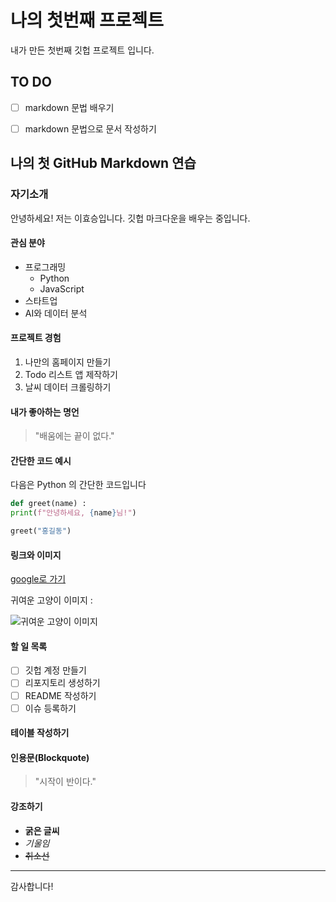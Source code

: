 # 나의 첫번째 프로젝트

내가 만든 첫번째 깃헙 프로젝트 입니다.

## TO DO

- [ ] markdown 문법 배우기
- [ ] markdown 문법으로 문서 작성하기


## 나의 첫 GitHub Markdown 연습

### 자기소개

안녕하세요! 저는 이효승입니다. 깃헙 마크다운을 배우는 중입니다.

#### 관심 분야

- 프로그래밍
  - Python
  - JavaScript
- 스타트업
- AI와 데이터 분석

#### 프로젝트 경험

 1. 나만의 홈페이지 만들기
 2. Todo 리스트 앱 제작하기
 3. 날씨 데이터 크롤링하기

#### 내가 좋아하는 명언

> "배움에는 끝이 없다."

#### 간단한 코드 예시

다음은 Python 의 간단한 코드입니다

```Python
def greet(name) :
print(f"안녕하세요, {name}님!")

greet("홍길동")
```

#### 링크와 이미지

[google로 가기](https://google.com, "google로 가기")

귀여운 고양이 이미지 :

![귀여운 고양이 이미지](/path/to/img.jpg)

#### 할 일 목록

- [ ] 깃헙 계정 만들기
- [ ] 리포지토리 생성하기
- [ ] README 작성하기
- [ ] 이슈 등록하기

#### 테이블 작성하기


#### 인용문(Blockquote)

> "시작이 반이다."

#### 강조하기

- **굵은 글씨**
- *기울임*
- ~~취소선~~

-----

감사합니다!


